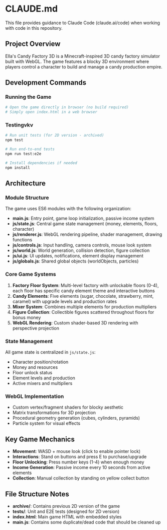 # CLAUDE.md

This file provides guidance to Claude Code (claude.ai/code) when working with code in this repository.

## Project Overview

Ella's Candy Factory 3D is a Minecraft-inspired 3D candy factory simulator built with WebGL. The game features a blocky 3D environment where players control a character to build and manage a candy production empire.

## Development Commands

### Running the Game
```bash
# Open the game directly in browser (no build required)
# Simply open index.html in a web browser
```

### Testingvkv
```bash
# Run unit tests (for 2D version - archived)
npm test

# Run end-to-end tests  
npm run test:e2e

# Install dependencies if needed
npm install
```

## Architecture

### Module Structure
The game uses ES6 modules with the following organization:

- **main.js**: Entry point, game loop initialization, passive income system
- **js/state.js**: Central game state management (money, elements, floors, character)
- **js/renderer.js**: WebGL rendering pipeline, shader management, drawing functions
- **js/controls.js**: Input handling, camera controls, mouse look system
- **js/world.js**: World generation, collision detection, figure collection
- **js/ui.js**: UI updates, notifications, element display management
- **js/globals.js**: Shared global objects (worldObjects, particles)

### Core Game Systems

1. **Factory Floor System**: Multi-level factory with unlockable floors (0-4), each floor has specific candy element theme and interactive buttons
2. **Candy Elements**: Five elements (sugar, chocolate, strawberry, mint, caramel) with upgrade levels and production rates
3. **Mixer System**: Combines multiple elements for production multipliers
4. **Figure Collection**: Collectible figures scattered throughout floors for bonus money
5. **WebGL Rendering**: Custom shader-based 3D rendering with perspective projection

### State Management
All game state is centralized in `js/state.js`:
- Character position/rotation
- Money and resources
- Floor unlock status
- Element levels and production
- Active mixers and multipliers

### WebGL Implementation
- Custom vertex/fragment shaders for blocky aesthetic
- Matrix transformations for 3D projection
- Procedural geometry generation (cubes, cylinders, pyramids)
- Particle system for visual effects

## Key Game Mechanics

- **Movement**: WASD + mouse look (click to enable pointer lock)
- **Interactions**: Stand on buttons and press E to purchase/upgrade
- **Floor Unlocking**: Press number keys (1-4) when enough money
- **Income Generation**: Passive income every 10 seconds from active elements
- **Collection**: Manual collection by standing on yellow collect button

## File Structure Notes

- **archive/**: Contains previous 2D version of the game
- **tests/**: Unit and E2E tests (designed for 2D version)
- **index.html**: Main game HTML with embedded styles
- **main.js**: Contains some duplicate/dead code that should be cleaned up